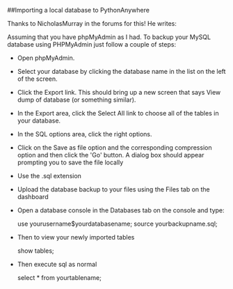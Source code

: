 
<!--
.. title: Importing your local database to PythonAnywhere
.. slug: ImportingYourLocalDatabaseToPythonAnywhere
.. date: 2015-05-13 14:35:28 UTC+01:00
.. tags:
.. category:
.. link:
.. description:
.. type: text
-->





##Importing a local database to PythonAnywhere


Thanks to NicholasMurray in the forums for this! He writes: 

Assuming that you have phpMyAdmin as I had. To backup your MySQL database using PHPMyAdmin just follow a couple of steps: 

  * Open phpMyAdmin. 
  * Select your database by clicking the database name in the list on the left of the screen. 
  * Click the Export link. This should bring up a new screen that says View dump of database (or something similar). 
  * In the Export area, click the Select All link to choose all of the tables in your database. 
  * In the SQL options area, click the right options. 
  * Click on the Save as file option and the corresponding compression option and then click the 'Go' button. A dialog box should appear prompting you to save the file locally 
  * Use the .sql extension 
  * Upload the database backup to your files using the Files tab on the dashboard 
  * Open a database console in the Databases tab on the console and type: 

    use yourusername$yourdatabasename;
    source yourbackupname.sql;


  * Then to view your newly imported tables 

    show tables;


  * Then execute sql as normal 

    select * from yourtablename;
